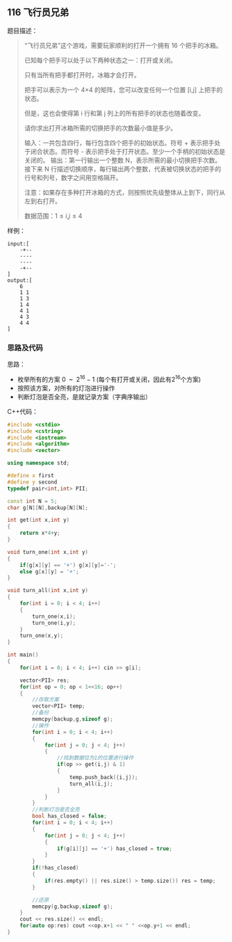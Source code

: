 <!--
 * @Description: 
 * @Author: fengxb
 * @Date: 2022-02-18 14:09:52
 * @LastEditor: fengxb
 * @LastEditTime: 2022-02-18 17:20:17
-->
## 116 飞行员兄弟

题目描述：
> “飞行员兄弟”这个游戏，需要玩家顺利的打开一个拥有 16 个把手的冰箱。
>
> 已知每个把手可以处于以下两种状态之一：打开或关闭。
>
> 只有当所有把手都打开时，冰箱才会打开。
>
> 把手可以表示为一个 4×4 的矩阵，您可以改变任何一个位置 [i,j] 上把手的状态。
>
> 但是，这也会使得第 i 行和第 j 列上的所有把手的状态也随着改变。
>
> 请你求出打开冰箱所需的切换把手的次数最小值是多少。
>
> 输入：一共包含四行，每行包含四个把手的初始状态。符号 + 表示把手处于闭合状态。而符号 - 表示把手处于打开状态。至少一个手柄的初始状态是关闭的。
> 输出：第一行输出一个整数 N，表示所需的最小切换把手次数。接下来 N 行描述切换顺序，每行输出两个整数，代表被切换状态的把手的行号和列号，数字之间用空格隔开。
>
> 注意：如果存在多种打开冰箱的方式，则按照优先级整体从上到下，同行从左到右打开。
>
> 数据范围：$1 \leq i$,$j \leq 4$

样例：

```text
input:[
    -+--
    ----
    ----
    -+--
]
output:[
    6
    1 1
    1 3
    1 4
    4 1
    4 3
    4 4
]
```

### 思路及代码

思路：

- 枚举所有的方案 $0 \;$ ~ $\;2^{16}-1$ (每个有打开或关闭，因此有$2^{16}$个方案)
- 按照该方案，对所有的灯泡进行操作
- 判断灯泡是否全亮，是就记录方案（字典序输出）

C++代码：

```C++
#include <cstdio>
#include <cstring>
#include <iostream>
#include <algorithm>
#include <vector>

using namespace std;

#define x first
#define y second
typedef pair<int,int> PII;

const int N = 5;
char g[N][N],backup[N][N];

int get(int x,int y)
{
    return x*4+y;
}

void turn_one(int x,int y)
{
    if(g[x][y] == '+') g[x][y]='-';
    else g[x][y] = '+';
}

void turn_all(int x,int y)
{
    for(int i = 0; i < 4; i++)
    {
        turn_one(x,i);
        turn_one(i,y);
    }
    turn_one(x,y);
}

int main()
{
    for(int i = 0; i < 4; i++) cin >> g[i];

    vector<PII> res;
    for(int op = 0; op < 1<<16; op++)
    {
        //存取方案
        vector<PII> temp;
        //备份
        memcpy(backup,g,sizeof g);
        //操作
        for(int i = 0; i < 4; i++)
        {
            for(int j = 0; j < 4; j++)
            {
                //找到数据位为1的位置进行操作
                if(op >> get(i,j) & 1)
                {
                    temp.push_back({i,j});
                    turn_all(i,j);
                }
            }
        }
        //判断灯泡是否全亮
        bool has_closed = false;
        for(int i = 0; i < 4; i++)
        {
            for(int j = 0; j < 4; j++)
            {
                if(g[i][j] == '+') has_closed = true;
            }
        }
        if(!has_closed)
        {
            if(res.empty() || res.size() > temp.size()) res = temp;
        }

        //还原
        memcpy(g,backup,sizeof g);
    }
    cout << res.size() << endl;
    for(auto op:res) cout <<op.x+1 << " " <<op.y+1 << endl;
}
```
